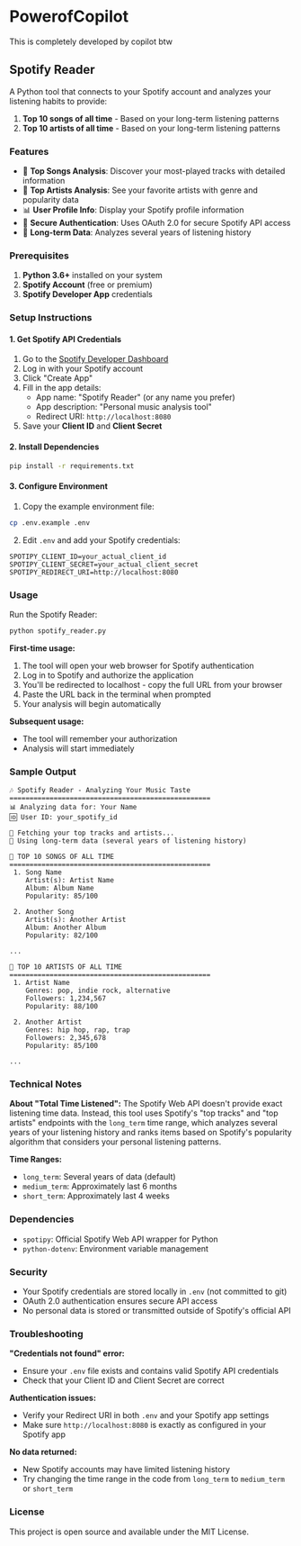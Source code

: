 # PowerofCopilot
This is completely developed by copilot btw

## Spotify Reader

A Python tool that connects to your Spotify account and analyzes your listening habits to provide:

1. **Top 10 songs of all time** - Based on your long-term listening patterns
2. **Top 10 artists of all time** - Based on your long-term listening patterns

### Features

- 🎵 **Top Songs Analysis**: Discover your most-played tracks with detailed information
- 🎤 **Top Artists Analysis**: See your favorite artists with genre and popularity data
- 📊 **User Profile Info**: Display your Spotify profile information
- 🔐 **Secure Authentication**: Uses OAuth 2.0 for secure Spotify API access
- 📅 **Long-term Data**: Analyzes several years of listening history

### Prerequisites

1. **Python 3.6+** installed on your system
2. **Spotify Account** (free or premium)
3. **Spotify Developer App** credentials

### Setup Instructions

#### 1. Get Spotify API Credentials

1. Go to the [Spotify Developer Dashboard](https://developer.spotify.com/dashboard)
2. Log in with your Spotify account
3. Click "Create App"
4. Fill in the app details:
   - App name: "Spotify Reader" (or any name you prefer)
   - App description: "Personal music analysis tool"
   - Redirect URI: `http://localhost:8080`
5. Save your **Client ID** and **Client Secret**

#### 2. Install Dependencies

```bash
pip install -r requirements.txt
```

#### 3. Configure Environment

1. Copy the example environment file:
```bash
cp .env.example .env
```

2. Edit `.env` and add your Spotify credentials:
```
SPOTIPY_CLIENT_ID=your_actual_client_id
SPOTIPY_CLIENT_SECRET=your_actual_client_secret
SPOTIPY_REDIRECT_URI=http://localhost:8080
```

### Usage

Run the Spotify Reader:

```bash
python spotify_reader.py
```

**First-time usage:**
1. The tool will open your web browser for Spotify authentication
2. Log in to Spotify and authorize the application
3. You'll be redirected to localhost - copy the full URL from your browser
4. Paste the URL back in the terminal when prompted
5. Your analysis will begin automatically

**Subsequent usage:**
- The tool will remember your authorization
- Analysis will start immediately

### Sample Output

```
🎶 Spotify Reader - Analyzing Your Music Taste
==================================================
📊 Analyzing data for: Your Name
🆔 User ID: your_spotify_id

🔄 Fetching your top tracks and artists...
📅 Using long-term data (several years of listening history)

🎵 TOP 10 SONGS OF ALL TIME
==================================================
 1. Song Name
    Artist(s): Artist Name
    Album: Album Name
    Popularity: 85/100

 2. Another Song
    Artist(s): Another Artist
    Album: Another Album
    Popularity: 82/100

...

🎤 TOP 10 ARTISTS OF ALL TIME
==================================================
 1. Artist Name
    Genres: pop, indie rock, alternative
    Followers: 1,234,567
    Popularity: 88/100

 2. Another Artist
    Genres: hip hop, rap, trap
    Followers: 2,345,678
    Popularity: 85/100

...
```

### Technical Notes

**About "Total Time Listened":**
The Spotify Web API doesn't provide exact listening time data. Instead, this tool uses Spotify's "top tracks" and "top artists" endpoints with the `long_term` time range, which analyzes several years of your listening history and ranks items based on Spotify's popularity algorithm that considers your personal listening patterns.

**Time Ranges:**
- `long_term`: Several years of data (default)
- `medium_term`: Approximately last 6 months
- `short_term`: Approximately last 4 weeks

### Dependencies

- `spotipy`: Official Spotify Web API wrapper for Python
- `python-dotenv`: Environment variable management

### Security

- Your Spotify credentials are stored locally in `.env` (not committed to git)
- OAuth 2.0 authentication ensures secure API access
- No personal data is stored or transmitted outside of Spotify's official API

### Troubleshooting

**"Credentials not found" error:**
- Ensure your `.env` file exists and contains valid Spotify API credentials
- Check that your Client ID and Client Secret are correct

**Authentication issues:**
- Verify your Redirect URI in both `.env` and your Spotify app settings
- Make sure `http://localhost:8080` is exactly as configured in your Spotify app

**No data returned:**
- New Spotify accounts may have limited listening history
- Try changing the time range in the code from `long_term` to `medium_term` or `short_term`

### License

This project is open source and available under the MIT License.

